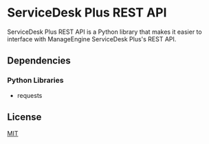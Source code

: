 # ServiceDesk Plus REST API
ServiceDesk Plus REST API is a Python library that makes it easier to interface with ManageEngine ServiceDesk Plus's REST API.

## Dependencies
### Python Libraries
- requests


## License
[MIT](https://choosealicense.com/licenses/mit/)
